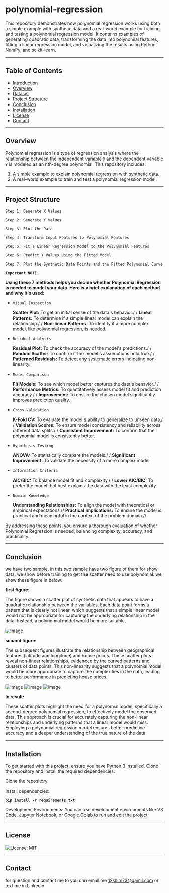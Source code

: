 # polynomial-regression
This repository demonstrates how polynomial regression works using both a simple example with synthetic data and a real-world example for training and testing a polynomial regression model. It contains examples of generating quadratic data, transforming the data into polynomial features, fitting a linear regression model, and visualizing the results using Python, NumPy, and scikit-learn.
*****
## Table of Contents
- [Introduction](#introduction)
- [Overview](#overview)
- [Dataset](#dataset)
- [Project Structure](#project-structure)
- [Conclusion](#conclusion)
- [Installation](#installation)
- [License](#license)
- [Contact](#contact)
*****
  ## Overview

Polynomial regression is a type of regression analysis where the relationship between the independent variable `X` and the dependent variable `Y` is modeled as an nth-degree polynomial. This repository includes:
1. A simple example to explain polynomial regression with synthetic data.
2. A real-world example to train and test a polynomial regression model.

******

## Project Structure

`Step 1: Generate X Values`

`Step 2: Generate Y Values`

`Step 3: Plot the Data`

`Step 4: Transform Input Features to Polynomial Features`

`Step 5: Fit a Linear Regression Model to the Polynomial Features`

`Step 6: Predict Y Values Using the Fitted Model`

`Step 7: Plot the Synthetic Data Points and the Fitted Polynomial Curve`


**`Important NOTE:`** 

**Using these 7 methods helps you decide whether Polynomial Regression is needed to model your data. Here is a brief explanation of each method and why it's used:**

- `Visual Inspection`
 
  **Scatter Plot:** To get an initial sense of the data's behavior./ /
  **Linear Patterns:** To determine if a simple linear model can explain the relationship./ /
  **Non-linear Patterns:** To identify if a more complex model, like polynomial regression, is needed.
  
- `Residual Analysis`
 
    **Residual Plot:** To check the accuracy of the model's predictions./ /
    **Random Scatter:** To confirm if the model's assumptions hold true./ /
    **Patterned Residuals:** To detect any systematic errors indicating non-linearity.
    
- `Model Comparison`
 
    **Fit Models:** To see which model better captures the data's behavior./ /
    **Performance Metrics:** To quantitatively assess model fit and prediction accuracy./ /
    **Improvement:** To ensure the chosen model significantly improves prediction quality.
  
 - `Cross-Validation`
  
    **K-Fold CV:** To evaluate the model's ability to generalize to unseen data./ /
    **Validation Scores:** To ensure model consistency and reliability across different data splits./ /
    **Consistent Improvement:** To confirm that the polynomial model is consistently better.
   
 - `Hypothesis Testing`
  
    **ANOVA:** To statistically compare the models./ /
    **Significant Improvement:** To validate the necessity of a more complex model.
   
 - `Information Criteria`

    **AIC/BIC:** To balance model fit and complexity./ /
    **Lower AIC/BIC:** To prefer the model that best explains the data with the least complexity.
   
- `Domain Knowledge`

    **Understanding Relationships:** To align the model with theoretical or empirical expectations.//
    **Practical Implications:** To ensure the model is practical and meaningful in the context of the problem domain.//
  
By addressing these points, you ensure a thorough evaluation of whether Polynomial Regression is needed, balancing complexity, accuracy, and practicality.

*********
## Conclusion
we have two sample. in this two sample have two figure of them for show data.
we show before training to get the scatter need to use polynomial. we show these figure in below.

**first figure:**

The figure shows a scatter plot of synthetic data that appears to have a quadratic relationship between the variables. Each data point forms a pattern that is clearly not linear, which suggests that a simple linear model would not be appropriate for capturing the underlying relationship in the data. Instead, a polynomial model would be more suitable.

![image](https://github.com/user-attachments/assets/c8d3f296-ca07-4cc8-8549-01db8d8c0f97)

**scoand figure:**

The subsequent figures illustrate the relationship between geographical features (latitude and longitude) and house prices. These scatter plots reveal non-linear relationships, evidenced by the curved patterns and clusters of data points. This non-linearity suggests that a polynomial model would be more appropriate to capture the complexities in the data, leading to better performance in predicting house prices.

![image](https://github.com/user-attachments/assets/a3046daf-814d-4d19-948f-52d495936a53)
![image](https://github.com/user-attachments/assets/bac6251f-fd32-41ec-beda-caa690d6850d)
![image](https://github.com/user-attachments/assets/b07b21b5-c814-49d1-880b-bb841b3420ea)

**In result:**

These scatter plots highlight the need for a polynomial model, specifically a second-degree polynomial regression, to effectively model the observed data. This approach is crucial for accurately capturing the non-linear relationships and underlying patterns that a linear model would miss. Employing a polynomial regression model ensures better predictive accuracy and a deeper understanding of the true nature of the data.

**************
## Installation

To get started with this project, ensure you have Python 3 installed. Clone the repository and install the required dependencies:

Clone the repository

Install dependencies:

**`pip install -r requirements.txt`**

Development Environments:
You can use development environments like VS Code, Jupyter Notebook, or Google Colab to run and edit the project.

************
## License
[![License: MIT](https://img.shields.io/badge/License-MIT-yellow.svg)](https://opensource.org/licenses/MIT)

********
## Contact
for question and contact me to  you can email.me
12shim73@gamil.com
or text me in Linkedin 
